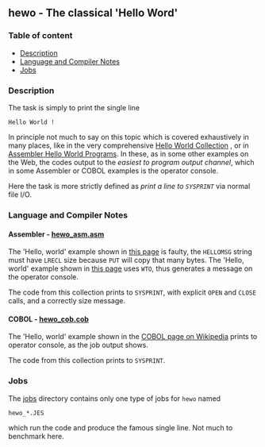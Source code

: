 ## hewo - The classical 'Hello Word'

### Table of content

- [Description](#user-content-description)
- [Language and Compiler Notes](#user-content-langcomp)
- [Jobs](#user-content-jobs)

### Description <a name="description"></a>
The task is simply to print the single line

    Hello World !

In principle not much to say on this topic which is covered exhaustively
in many places, like in the very comprehensive
[Hello World Collection](https://helloworldcollection.github.io/)
, or in
[Assembler Hello World Programs](http://leto.net/code/asm/hw_assembler.php).
In these, as in some other examples on the Web, the codes output to the
_easiest to program output channel_, which in some Assembler or
COBOL examples is the operator console.

Here the task is more strictly defined as _print a line to `SYSPRINT`_
via normal file I/O.

### Language and Compiler Notes <a name="langcomp"></a>

#### Assembler - [hewo_asm.asm](hewo_asm.asm)
The 'Hello, world' example shown in
[this page](http://www2.latech.edu/~acm/helloworld/asm370.html)
is faulty, the `HELLOMSG` string must have `LRECL` size because
`PUT` will copy that many bytes.
The 'Hello, world' example shown in
[this page](http://leto.net/code/asm/hw_assembler.php) uses `WTO`,
thus generates a message on the operator console.

The code from this collection prints to `SYSPRINT`, with explicit
`OPEN` and `CLOSE` calls, and a correctly size message.

#### COBOL - [hewo_cob.cob](hewo_cob.cob)
The 'Hello, world' example shown in the 
[COBOL page on Wikipedia](https://en.wikipedia.org/wiki/COBOL#Hello,_world)
prints to operator console, as the job output shows.

The code from this collection prints to `SYSPRINT`.

### Jobs <a name="jobs"></a>
The [jobs](../jobs) directory contains only one type of jobs for `hewo` named

    hewo_*.JES

which run the code and produce the famous single line.
Not much to benchmark here.
